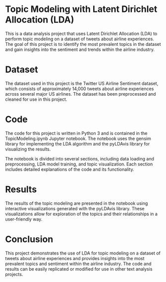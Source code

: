 
# Topic Modeling with Latent Dirichlet Allocation (LDA)
This is a data analysis project that uses Latent Dirichlet Allocation (LDA) to perform topic modeling on a dataset of tweets about airline experiences. The goal of this project is to identify the most prevalent topics in the dataset and gain insights into the sentiment and trends within the airline industry.

# Dataset
The dataset used in this project is the Twitter US Airline Sentiment dataset, which consists of approximately 14,000 tweets about airline experiences across several major US airlines. The dataset has been preprocessed and cleaned for use in this project.

# Code
The code for this project is written in Python 3 and is contained in the TopicModeling.ipynb Jupyter notebook. The notebook uses the gensim library for implementing the LDA algorithm and the pyLDAvis library for visualizing the results.

The notebook is divided into several sections, including data loading and preprocessing, LDA model training, and topic visualization. Each section includes detailed explanations of the code and its functionality.

# Results
The results of the topic modeling are presented in the notebook using interactive visualizations generated with the pyLDAvis library. These visualizations allow for exploration of the topics and their relationships in a user-friendly way.

# Conclusion
This project demonstrates the use of LDA for topic modeling on a dataset of tweets about airline experiences and provides insights into the most prevalent topics and sentiment within the airline industry. The code and results can be easily replicated or modified for use in other text analysis projects.
